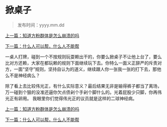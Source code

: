 # 掀桌子

>发布时间：yyyy.mm.dd

[上一篇：知道方粉群体是怎么崩溃的吗](/social/article56)

[下一篇：什么人可以帮，什么人不能帮](/social/article58)

一桌人打牌，碰到一个不按规则玩耍赖出干的，你要么掀桌子不让他上台了，要么比对方还赖，大家在都玩赖的规则下面继续玩下去。你特么一面义正辞严的斥责对方，一面“坚守”规则，坚持自认为的道义，继续跟人你一张我一张的打下去，那他么不是神经病么？

除了看上去比较伟光正，有什么实际意义？最后结果无非是输得裤子都当了离场，万一碰到个狠的没准还逼你欠点债剁个手剁个脚什么的。光着屁股少只脚，你再伟光正有卵用。 我眼里你们觉得伟光正的议员就是这样的二球神经病。

[上一篇：知道方粉群体是怎么崩溃的吗](/social/article56)

[下一篇：什么人可以帮，什么人不能帮](/social/article58)



